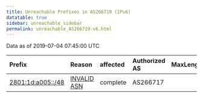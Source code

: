 ```yaml
---
title: Unreachable Prefixes in AS266719 (IPv6)
datatable: true
sidebar: unreachable_sidebar
permalink: unreachable_AS266719-v6.html
---
```


Data as of 2019-07-04 07:45:00 UTC


<div class="datatable-begin"></div>

| Prefix                                                       | Reason                                                                                                    | affected   | Authorized AS   |   MaxLength | Anchor                                         |   unreachable /48s |
|:-------------------------------------------------------------|:----------------------------------------------------------------------------------------------------------|:-----------|:----------------|------------:|:-----------------------------------------------|-------------------:|
| [2801:1d:a005::/48](https://stat.ripe.net/2801:1d:a005::/48) | [INVALID ASN](https://rpki-validator.ripe.net/announcement-preview?asn=AS266719&prefix=2801:1d:a005::/48) | complete   | AS266717        |          48 | [LACNIC](unreachable_LACNIC_RPKI_Root-v6.html) |                  1 |

<div class="datatable-end"></div>
